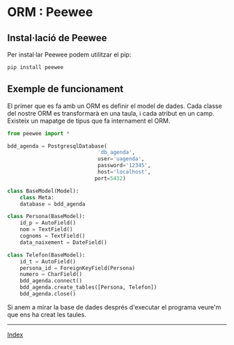 # ORM : Peewee

## Instal·lació de Peewee
Per instal·lar Peewee podem utilitzar el pip:

```python
pip install peewee
```

## Exemple de funcionament

El primer que es fa amb un ORM es definir el model de dades. Cada classe del nostre ORM es transformarà en una taula, i cada atribut en un camp. Existeix un mapatge de tipus que fa internament el ORM.

```python
from peewee import *

bdd_agenda = PostgresqlDatabase(
                             'db_agenda',
                             user='uagenda',
                             password='12345',
                             host='localhost',
                            port=5432)

class BaseModel(Model):
    class Meta:
    database = bdd_agenda

class Persona(BaseModel):
    id_p = AutoField()
    nom = TextField()
    cognoms = TextField()
    data_naixement = DateField()

class Telefon(BaseModel):
    id_t = AutoField()
    persona_id = ForeignKeyField(Persona)
    numero = CharField()
    bdd_agenda.connect()
    bdd_agenda.create_tables([Persona, Telefon])
    bdd_agenda.close()
```
Si anem a mirar la base de dades després d'executar el programa veure'm que ens ha creat les taules.

***
[Index](../../../README.md)
